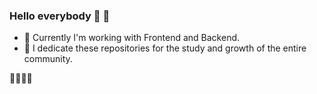 ### Hello everybody 👋 🚀

- 🔭 Currently I'm working with Frontend and Backend.
- 🌱 I dedicate these repositories for the study and growth of the entire community.

🚀🚀🚀🚀
